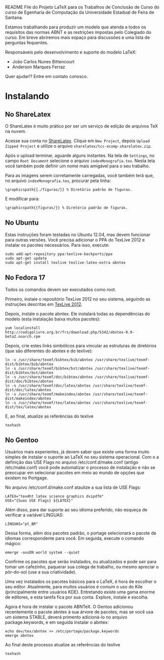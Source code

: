 README File do Projeto LaTeX para os Trabalhos de Conclusão de Curso do
curso de Egenharia de Computação da Universidade Estadual de Feira de Santana.


Estamos trabalhando para produzir um modelo que atenda a todos os requisitos das
normas ABNT e as restrições impostas pelo Colegiado do curso.
Em breve abriremos mais espaço para discussões e uma lista de perguntas fequentes.

Responsáveis pelo desenvolvimento e suporte do modelo LaTeX:

* João Carlos Nunes Bittencourt
* Anderson Marques Ferraz

Quer ajudar!? Entre em contato conosco.

# Instalando

## No ShareLatex

O ShareLatex é muito prático por ser um serviço de edição de arquivos TeX na nuvem.

Acesse sua conta no [ShareLatex](https://www.sharelatex.com/). Clique em `New Project`, depois `Upload Zipped Project` e utilize o arquivo `sharelatex/tcc-ecomp-sharelatex.zip`.

Após o upload terminar, aguarde alguns instantes. Na tela de `Settings`, no campo `Root Document` selecione o arquivo `indexMonografia.tex`. Nesta tela você também pode definir um nome mais amigável para o seu trabalho.

Para as imagens serem corretamente carregadas, você também terá que, no arquivo `indexMonografia.tex`, procurar pela linha:
    
    \graphicspath{{./figuras/}} % Diretório padrão de figuras.

E modificar para:

    \graphicspath{{figuras/}} % Diretório padrão de figuras.


## No Ubuntu

Estas instruções foram testadas no Ubuntu 12.04, mas devem funcionar para outras versões. Você precisa adicionar o PPA do TexLive 2012 e instalar os pacotes necessários. Para isso, execute:

    sudo add-apt-repository ppa:texlive-backports/ppa
    sudo apt-get update
    sudo apt-get install texlive texlive-latex-extra abntex

## No Fedora 17

Todos os comandos devem ser executados como root.

Primeiro, instale o repositório TexLive 2012 no seu sistema, seguindo as instruções descritas em [TexLive 2012](http://fedoraproject.org/wiki/Features/TeXLive#TeX_Live_2012_2). 

Depois, instale o pacote abntex. Ele instalará todas as dependências do modelo (esta instalação baixa muitos pacotes):

    yum localinstall http://codigolivre.org.br/frs/download.php/5342/abntex-0.9-beta2.noarch.rpm

Depois, crie estes links simbólicos para vincular as estruturas de diretórios (que são diferentes do abntex e do texlive):

    ln -s /usr/share/texmf/bibtex/bib/abntex /usr/share/texlive/texmf-dist/bibtex/bib/abntex
    ln -s /usr/share/texmf/bibtex/bst/abntex /usr/share/texlive/texmf-dist/bibtex/bst/abntex
    ln -s /usr/share/texmf/doc/bibtex/abntex /usr/share/texlive/texmf-dist/doc/bibtex/abntex
    ln -s /usr/share/texmf/doc/latex/abntex /usr/share/texlive/texmf-dist/doc/latex/abntex
    ln -s /usr/share/texmf/makeindex/abntex /usr/share/texlive/texmf-dist/makeindex/abntex
    ln -s /usr/share/texmf/tex/latex/abntex /usr/share/texlive/texmf-dist/tex/latex/abntex

E, ao final, atualize as referências do texlive
   
    texhash

## No Gentoo

Usuários mais experientes, já devem saber que existe uma forma muito simples de instalar o suporte ao LaTeX no seu sistema operacional. Com o a definição das USE Flags no arquivo /etc/conf.d/make.conf (antigo /etc/make.conf) você pode automatizar o processo de instalação e não se preocupar em selecionar pacotes em meio ao mundo de opções que existem no Portgage.

No arquivo /etc/conf.d/make.conf ataulize a sua lista de USE Flags:
    
    LATEX="tex4ht latex science graphics dvipdfm"
    USE="{Suas USE Flags} ${LATEX}"

Além disso, para dar suporte ao seu idioma preferido, não esqueça de verificar a variável LINGUAS:

    LINGUAS="pt_BR"

Dessa forma, além dos pacotes padrão, o portage selecionará o pacote de idiomas correspondente para você. Em seguida, execute o comando mágico:

    emerge -avuDN world system --quiet
    
Confirme os pacotes que serão instalados, ou atualizados e pode sair para tomar um cafezinho, paquerar sua colega de trabalho, ou mesmo apreciar o pôr-do-sol (use a sua criatividade).

Uma vez instalados os pacotes básicos para o LaTeX, é hora de escolher o seu editor. Atualmente, para muitos usuários é comum o uso do Kile (principalmente entre usuários KDE). Entretando existe uma gama enorme de editores, e esta tarefa fica por sua conta. Explore, instale e escolha.

Agora é hora de instalar o pacote ABNTeX. O Gentoo adicionou recentemente o pacote abntex à sua árvore de pacotes, mas se você usa um sistema STABLE, deverá primento adicioná-lo no arquivo package.keywords, e em seguida instalar o abntex:

    echo dev/tex/abntex >> /etc/portage/package.keywords
    emerge abntex
    
Ao final deste processo atualize as referências do texlive

    texhash
